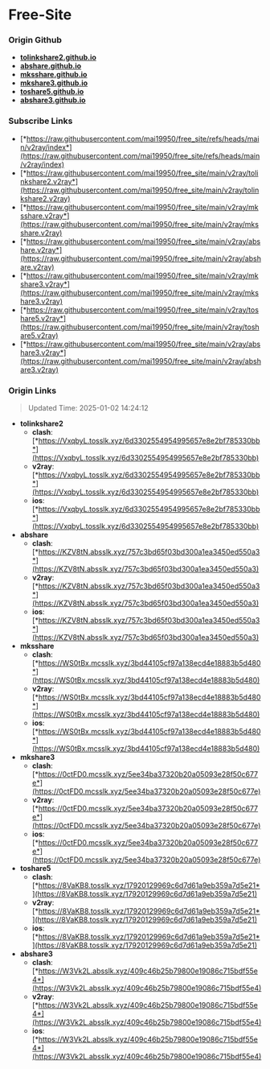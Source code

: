 # Free-Site

### Origin Github

- [**tolinkshare2.github.io**](https://github.com/tolinkshare2/tolinkshare2.github.io)
- [**abshare.github.io**](https://github.com/abshare/abshare.github.io)
- [**mksshare.github.io**](https://github.com/mksshare/mksshare.github.io)
- [**mkshare3.github.io**](https://github.com/mkshare3/mkshare3.github.io)
- [**toshare5.github.io**](https://github.com/toshare5/toshare5.github.io)
- [**abshare3.github.io**](https://github.com/abshare3/abshare3.github.io)

### Subscribe Links

- [*https://raw.githubusercontent.com/mai19950/free_site/refs/heads/main/v2ray/index*](https://raw.githubusercontent.com/mai19950/free_site/refs/heads/main/v2ray/index)
- [*https://raw.githubusercontent.com/mai19950/free_site/main/v2ray/tolinkshare2.v2ray*](https://raw.githubusercontent.com/mai19950/free_site/main/v2ray/tolinkshare2.v2ray)
- [*https://raw.githubusercontent.com/mai19950/free_site/main/v2ray/mksshare.v2ray*](https://raw.githubusercontent.com/mai19950/free_site/main/v2ray/mksshare.v2ray)
- [*https://raw.githubusercontent.com/mai19950/free_site/main/v2ray/abshare.v2ray*](https://raw.githubusercontent.com/mai19950/free_site/main/v2ray/abshare.v2ray)
- [*https://raw.githubusercontent.com/mai19950/free_site/main/v2ray/mkshare3.v2ray*](https://raw.githubusercontent.com/mai19950/free_site/main/v2ray/mkshare3.v2ray)
- [*https://raw.githubusercontent.com/mai19950/free_site/main/v2ray/toshare5.v2ray*](https://raw.githubusercontent.com/mai19950/free_site/main/v2ray/toshare5.v2ray)
- [*https://raw.githubusercontent.com/mai19950/free_site/main/v2ray/abshare3.v2ray*](https://raw.githubusercontent.com/mai19950/free_site/main/v2ray/abshare3.v2ray)

### Origin Links

> Updated Time: 2025-01-02 14:24:12

- **tolinkshare2**
  - **clash**: [*https://VxqbyL.tosslk.xyz/6d3302554954995657e8e2bf785330bb*](https://VxqbyL.tosslk.xyz/6d3302554954995657e8e2bf785330bb)
  - **v2ray**: [*https://VxqbyL.tosslk.xyz/6d3302554954995657e8e2bf785330bb*](https://VxqbyL.tosslk.xyz/6d3302554954995657e8e2bf785330bb)
  - **ios**: [*https://VxqbyL.tosslk.xyz/6d3302554954995657e8e2bf785330bb*](https://VxqbyL.tosslk.xyz/6d3302554954995657e8e2bf785330bb)
- **abshare**
  - **clash**: [*https://KZV8tN.absslk.xyz/757c3bd65f03bd300a1ea3450ed550a3*](https://KZV8tN.absslk.xyz/757c3bd65f03bd300a1ea3450ed550a3)
  - **v2ray**: [*https://KZV8tN.absslk.xyz/757c3bd65f03bd300a1ea3450ed550a3*](https://KZV8tN.absslk.xyz/757c3bd65f03bd300a1ea3450ed550a3)
  - **ios**: [*https://KZV8tN.absslk.xyz/757c3bd65f03bd300a1ea3450ed550a3*](https://KZV8tN.absslk.xyz/757c3bd65f03bd300a1ea3450ed550a3)
- **mksshare**
  - **clash**: [*https://WS0tBx.mcsslk.xyz/3bd44105cf97a138ecd4e18883b5d480*](https://WS0tBx.mcsslk.xyz/3bd44105cf97a138ecd4e18883b5d480)
  - **v2ray**: [*https://WS0tBx.mcsslk.xyz/3bd44105cf97a138ecd4e18883b5d480*](https://WS0tBx.mcsslk.xyz/3bd44105cf97a138ecd4e18883b5d480)
  - **ios**: [*https://WS0tBx.mcsslk.xyz/3bd44105cf97a138ecd4e18883b5d480*](https://WS0tBx.mcsslk.xyz/3bd44105cf97a138ecd4e18883b5d480)
- **mkshare3**
  - **clash**: [*https://0ctFD0.mcsslk.xyz/5ee34ba37320b20a05093e28f50c677e*](https://0ctFD0.mcsslk.xyz/5ee34ba37320b20a05093e28f50c677e)
  - **v2ray**: [*https://0ctFD0.mcsslk.xyz/5ee34ba37320b20a05093e28f50c677e*](https://0ctFD0.mcsslk.xyz/5ee34ba37320b20a05093e28f50c677e)
  - **ios**: [*https://0ctFD0.mcsslk.xyz/5ee34ba37320b20a05093e28f50c677e*](https://0ctFD0.mcsslk.xyz/5ee34ba37320b20a05093e28f50c677e)
- **toshare5**
  - **clash**: [*https://8VaKB8.tosslk.xyz/17920129969c6d7d61a9eb359a7d5e21*](https://8VaKB8.tosslk.xyz/17920129969c6d7d61a9eb359a7d5e21)
  - **v2ray**: [*https://8VaKB8.tosslk.xyz/17920129969c6d7d61a9eb359a7d5e21*](https://8VaKB8.tosslk.xyz/17920129969c6d7d61a9eb359a7d5e21)
  - **ios**: [*https://8VaKB8.tosslk.xyz/17920129969c6d7d61a9eb359a7d5e21*](https://8VaKB8.tosslk.xyz/17920129969c6d7d61a9eb359a7d5e21)
- **abshare3**
  - **clash**: [*https://W3Vk2L.absslk.xyz/409c46b25b79800e19086c715bdf55e4*](https://W3Vk2L.absslk.xyz/409c46b25b79800e19086c715bdf55e4)
  - **v2ray**: [*https://W3Vk2L.absslk.xyz/409c46b25b79800e19086c715bdf55e4*](https://W3Vk2L.absslk.xyz/409c46b25b79800e19086c715bdf55e4)
  - **ios**: [*https://W3Vk2L.absslk.xyz/409c46b25b79800e19086c715bdf55e4*](https://W3Vk2L.absslk.xyz/409c46b25b79800e19086c715bdf55e4)
